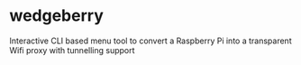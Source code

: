# wedgeberry
Interactive CLI based menu tool to convert a Raspberry Pi into a transparent Wifi proxy with tunnelling support
